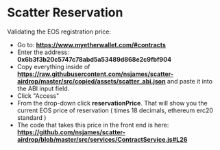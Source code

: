 # Scatter Reservation


Validating the EOS registration price:

- Go to: **https://www.myetherwallet.com/#contracts**
- Enter the address: **0x6b3f3b20c5747c78abd5a53489d868e2c9fbf904**
- Copy everything inside of **https://raw.githubusercontent.com/nsjames/scatter-airdrop/master/src/copied/assets/scatter_abi.json**
 and paste it into the ABI input field.
- Click "Access"
- From the drop-down click **reservationPrice**. That will show you the current EOS price of reservation
  ( times 18 decimals, ethereum erc20 standard )
- The code that takes this price in the front end is here: **https://github.com/nsjames/scatter-airdrop/blob/master/src/services/ContractService.js#L26**
 